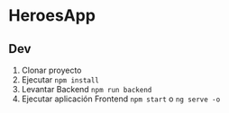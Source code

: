 # HeroesApp

## Dev

1. Clonar proyecto
2. Ejecutar ```npm install```
3. Levantar Backend ```npm run backend```
4. Ejecutar aplicación Frontend ``npm start`` o ``ng serve -o ``
